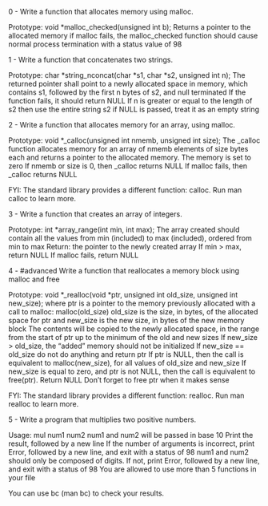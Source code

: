 

0 - Write a function that allocates memory using malloc.

Prototype: void *malloc_checked(unsigned int b); Returns a pointer to the allocated memory if malloc fails, the malloc_checked function should cause normal process termination with a status value of 98

1 - Write a function that concatenates two strings.

Prototype: char *string_nconcat(char *s1, char *s2, unsigned int n); The returned pointer shall point to a newly allocated space in memory, which contains s1, followed by the first n bytes of s2, and null terminated If the function fails, it should return NULL If n is greater or equal to the length of s2 then use the entire string s2 if NULL is passed, treat it as an empty string

2 - Write a function that allocates memory for an array, using malloc.

Prototype: void *_calloc(unsigned int nmemb, unsigned int size); The _calloc function allocates memory for an array of nmemb elements of size bytes each and returns a pointer to the allocated memory. The memory is set to zero If nmemb or size is 0, then _calloc returns NULL If malloc fails, then _calloc returns NULL

FYI: The standard library provides a different function: calloc. Run man calloc to learn more.

3 - Write a function that creates an array of integers.

Prototype: int *array_range(int min, int max); The array created should contain all the values from min (included) to max (included), ordered from min to max Return: the pointer to the newly created array If min > max, return NULL If malloc fails, return NULL

4 - #advanced Write a function that reallocates a memory block using malloc and free

Prototype: void *_realloc(void *ptr, unsigned int old_size, unsigned int new_size); where ptr is a pointer to the memory previously allocated with a call to malloc: malloc(old_size) old_size is the size, in bytes, of the allocated space for ptr and new_size is the new size, in bytes of the new memory block The contents will be copied to the newly allocated space, in the range from the start of ptr up to the minimum of the old and new sizes If new_size > old_size, the “added” memory should not be initialized If new_size == old_size do not do anything and return ptr If ptr is NULL, then the call is equivalent to malloc(new_size), for all values of old_size and new_size If new_size is equal to zero, and ptr is not NULL, then the call is equivalent to free(ptr). Return NULL Don’t forget to free ptr when it makes sense

FYI: The standard library provides a different function: realloc. Run man realloc to learn more.

5 - Write a program that multiplies two positive numbers.

Usage: mul num1 num2 num1 and num2 will be passed in base 10 Print the result, followed by a new line If the number of arguments is incorrect, print Error, followed by a new line, and exit with a status of 98 num1 and num2 should only be composed of digits. If not, print Error, followed by a new line, and exit with a status of 98 You are allowed to use more than 5 functions in your file

You can use bc (man bc) to check your results.

